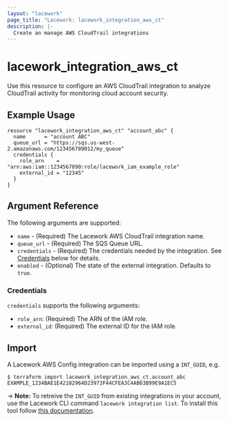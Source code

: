 ```yaml
---
layout: "lacework"
page_title: "Lacework: lacework_integration_aws_ct"
description: |-
  Create an manage AWS CloudTrail integrations
---
```


# lacework\_integration\_aws\_ct

Use this resource to configure an AWS CloudTrail integration to analyze CloudTrail
activity for monitoring cloud account security.

## Example Usage

```hcl
resource "lacework_integration_aws_ct" "account_abc" {
  name      = "account ABC"
  queue_url = "https://sqs.us-west-2.amazonaws.com/123456789012/my_queue"
  credentials {
    role_arn    = "arn:aws:iam::1234567890:role/lacework_iam_example_role"
    external_id = "12345"
  }
}
```

## Argument Reference

The following arguments are supported:

* `name` - (Required) The Lacework AWS CloudTrail integration name.
* `queue_url` - (Required) The SQS Queue URL.
* `credentials` - (Required) The credentials needed by the integration. See [Credentials](#credentials) below for details.
* `enabled` - (Optional) The state of the external integration. Defaults to `true`.

### Credentials

`credentials` supports the following arguments:

* `role_arn`: (Required) The ARN of the IAM role.
* `external_id`: (Required) The external ID for the IAM role.

## Import

A Lacework AWS Config integration can be imported using a `INT_GUID`, e.g.

```
$ terraform import lacework_integration_aws_ct.account_abc EXAMPLE_1234BAE1E42182964D23973F44CFEA3C4AB63B99E9A1EC5
```
-> **Note:** To retreive the `INT_GUID` from existing integrations in your account, use the
	Lacework CLI command `lacework integration list`. To install this tool follow
	[this documentation](https://github.com/lacework/go-sdk/blob/master/cli/README.md).
